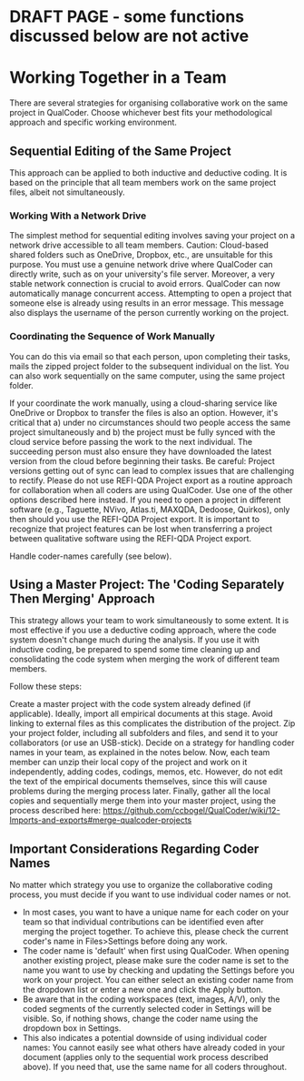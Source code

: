 # DRAFT PAGE  - some functions discussed below are not active


# Working Together in a Team
There are several strategies for organising collaborative work on the same project in QualCoder. Choose whichever best fits your methodological approach and specific working environment.

## Sequential Editing of the Same Project
This approach can be applied to both inductive and deductive coding. It is based on the principle that all team members work on the same project files, albeit not simultaneously.

### Working With a Network Drive
The simplest method for sequential editing involves saving your project on a network drive accessible to all team members. Caution: Cloud-based shared folders such as OneDrive, Dropbox, etc., are unsuitable for this purpose. You must use a genuine network drive where QualCoder can directly write, such as on your university's file server. Moreover, a very stable network connection is crucial to avoid errors.
QualCoder can now automatically manage concurrent access. Attempting to open a project that someone else is already using results in an error message. This message also displays the username of the person currently working on the project.

### Coordinating the Sequence of Work Manually
You can do this via email so that each person, upon completing their tasks, mails the zipped project folder to the subsequent individual on the list.
You can also work sequentially on the same computer, using the same project folder.

If your coordinate the work manually, using a cloud-sharing service like OneDrive or Dropbox to transfer the files is also an option. However, it's critical that a) under no circumstances should two people access the same project simultaneously and b) the project must be fully synced with the cloud service before passing the work to the next individual. The succeeding person must also ensure they have downloaded the latest version from the cloud before beginning their tasks. Be careful: Project versions getting out of sync can lead to complex issues that are challenging to rectify.
Please do not use REFI-QDA Project export as a routine approach for collaboration when all coders are using QualCoder. Use one of the other options described here instead. If you need to open a project in different software (e.g., Taguette, NVivo, Atlas.ti, MAXQDA, Dedoose, Quirkos), only then should you use the REFI-QDA Project export. It is important to recognize that project features can be lost when transferring a project between qualitative software using the REFI-QDA Project export.

Handle coder-names carefully (see below).

## Using a Master Project: The 'Coding Separately Then Merging' Approach
This strategy allows your team to work simultaneously to some extent. It is most effective if you use a deductive coding approach, where the code system doesn't change much during the analysis. If you use it with inductive coding, be prepared to spend some time cleaning up and consolidating the code system when merging the work of different team members.

Follow these steps:

Create a master project with the code system already defined (if applicable).
Ideally, import all empirical documents at this stage. Avoid linking to external files as this complicates the distribution of the project.
Zip your project folder, including all subfolders and files, and send it to your collaborators (or use an USB-stick).
Decide on a strategy for handling coder names in your team, as explained in the notes below.
Now, each team member can unzip their local copy of the project and work on it independently, adding codes, codings, memos, etc. However, do not edit the text of the empirical documents themselves, since this will cause problems during the merging process later.
Finally, gather all the local copies and sequentially merge them into your master project, using the process described here: https://github.com/ccbogel/QualCoder/wiki/12-Imports-and-exports#merge-qualcoder-projects

## Important Considerations Regarding Coder Names
No matter which strategy you use to organize the collaborative coding process, you must decide if you want to use individual coder names or not.

* In most cases, you want to have a unique name for each coder on your team so that individual contributions can be identified even after merging the project together. To achieve this, please check the current coder's name in Files>Settings before doing any work.
* The coder name is 'default' when first using QualCoder. When opening another existing project, please make sure the coder name is set to the name you want to use by checking and updating the Settings before you work on your project. You can either select an existing coder name from the dropdown list or enter a new one and click the Apply button.
* Be aware that in the coding workspaces (text, images, A/V), only the coded segments of the currently selected coder in Settings will be visible. So, if nothing shows, change the coder name using the dropdown box in Settings.
* This also indicates a potential downside of using individual coder names: You cannot easily see what others have already coded in your document (applies only to the sequential work process described above). If you need that, use the same name for all coders throughout.